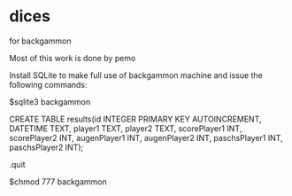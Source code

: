# dices
for backgammon

Most of this work is done by pemo

Install SQLite to make full use of backgammon machine and issue the following commands:

$sqlite3 backgammon

CREATE TABLE results(id INTEGER PRIMARY KEY AUTOINCREMENT, DATETIME TEXT, player1 TEXT, player2 TEXT, scorePlayer1 INT, scorePlayer2 INT, augenPlayer1 INT, augenPlayer2 INT, paschsPlayer1 INT, paschsPlayer2 INT);

.quit

$chmod 777 backgammon
